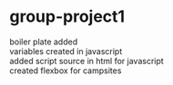 # group-project1
boiler plate added<br>
variables created in javascript<br>
added script source in html for javascript<br>
created flexbox for campsites<br>